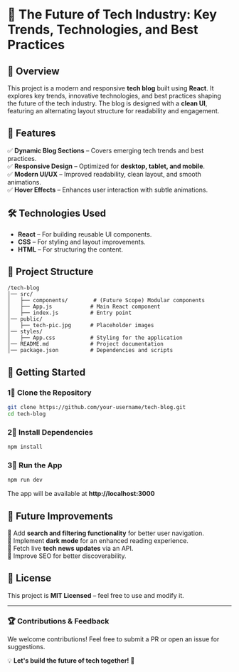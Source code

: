 # 🚀 The Future of Tech Industry: Key Trends, Technologies, and Best Practices

## 📌 Overview

This project is a modern and responsive **tech blog** built using **React**. It explores key trends, innovative technologies, and best practices shaping the future of the tech industry. The blog is designed with a **clean UI**, featuring an alternating layout structure for readability and engagement.

## 🎯 Features

✅ **Dynamic Blog Sections** – Covers emerging tech trends and best practices.  
✅ **Responsive Design** – Optimized for **desktop, tablet, and mobile**.  
✅ **Modern UI/UX** – Improved readability, clean layout, and smooth animations.  
✅ **Hover Effects** – Enhances user interaction with subtle animations.  

## 🛠️ Technologies Used

- **React** – For building reusable UI components.
- **CSS** – For styling and layout improvements.
- **HTML** – For structuring the content.

## 👤 Project Structure

```
/tech-blog
│── src/
│   ├── components/        # (Future Scope) Modular components
│   ├── App.js            # Main React component
│   ├── index.js          # Entry point
│── public/
│   ├── tech-pic.jpg      # Placeholder images
│── styles/
│   ├── App.css           # Styling for the application
│── README.md             # Project documentation
│── package.json          # Dependencies and scripts
```

## 🚀 Getting Started

### 1⃣ Clone the Repository
```sh
git clone https://github.com/your-username/tech-blog.git
cd tech-blog
```

### 2⃣ Install Dependencies
```sh
npm install
```

### 3⃣ Run the App
```sh
npm run dev
```
The app will be available at **http://localhost:3000**

## 🌟 Future Improvements

🔹 Add **search and filtering functionality** for better user navigation.  
🔹 Implement **dark mode** for an enhanced reading experience.  
🔹 Fetch live **tech news updates** via an API.  
🔹 Improve SEO for better discoverability.  

## 🐜 License

This project is **MIT Licensed** – feel free to use and modify it.

---

### 🏆 **Contributions & Feedback**
We welcome contributions! Feel free to submit a PR or open an issue for suggestions.  

💡 **Let's build the future of tech together! 🚀**  

